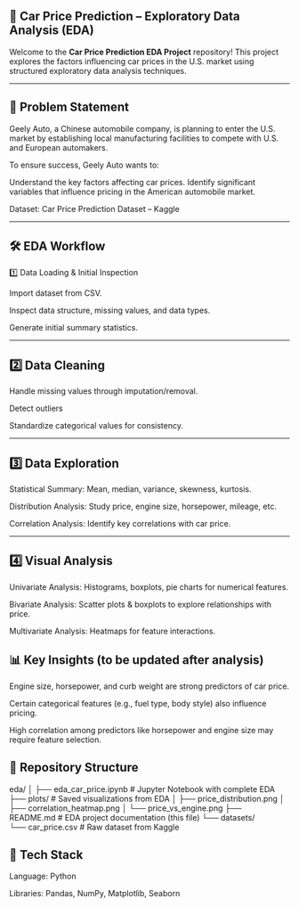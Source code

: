 
## 🚗 Car Price Prediction – Exploratory Data Analysis (EDA)

Welcome to the **Car Price Prediction EDA Project** repository!
This project explores the factors influencing car prices in the U.S. market using structured exploratory data analysis techniques.

---
## 📖 Problem Statement

Geely Auto, a Chinese automobile company, is planning to enter the U.S. market by establishing local manufacturing facilities to compete with U.S. and European automakers.

To ensure success, Geely Auto wants to:

Understand the key factors affecting car prices.
Identify significant variables that influence pricing in the American automobile market.

Dataset: Car Price Prediction Dataset – Kaggle

---
## 🛠️ EDA Workflow
1️⃣ Data Loading & Initial Inspection

Import dataset from CSV.

Inspect data structure, missing values, and data types.

Generate initial summary statistics.

---
## 2️⃣ Data Cleaning

Handle missing values through imputation/removal.

Detect outliers 

Standardize categorical values for consistency.

---
 ## 3️⃣ Data Exploration

Statistical Summary: Mean, median, variance, skewness, kurtosis.

Distribution Analysis: Study price, engine size, horsepower, mileage, etc.

Correlation Analysis: Identify key correlations with car price.

---

## 4️⃣ Visual Analysis

Univariate Analysis: Histograms, boxplots, pie charts for numerical features.

Bivariate Analysis: Scatter plots & boxplots to explore relationships with price.

Multivariate Analysis: Heatmaps for feature interactions.


## 📊 Key Insights (to be updated after analysis)

Engine size, horsepower, and curb weight are strong predictors of car price.

Certain categorical features (e.g., fuel type, body style) also influence pricing.

High correlation among predictors like horsepower and engine size may require feature selection.

## 📂 Repository Structure
eda/
│
├── eda_car_price.ipynb       # Jupyter Notebook with complete EDA
├── plots/                    # Saved visualizations from EDA
│   ├── price_distribution.png
│   ├── correlation_heatmap.png
│   └── price_vs_engine.png
├── README.md                 # EDA project documentation (this file)
└── datasets/                 
    └── car_price.csv         # Raw dataset from Kaggle

## 🚀 Tech Stack

Language: Python

Libraries: Pandas, NumPy, Matplotlib, Seaborn
